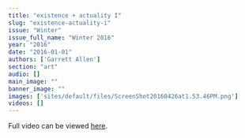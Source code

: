```yaml
---
title: "existence + actuality I"
slug: "existence-actuality-i"
issue: "Winter"
issue_full_name: "Winter 2016"
year: "2016"
date: "2016-01-01"
authors: ['Garrett Allen']
section: "art"
audio: []
main_image: ""
banner_image: ""
images: ['sites/default/files/ScreenShot20160426at1.53.46PM.png']
videos: []
---
```

Full video can be viewed [here](https://vimeo.com/162292825). 


